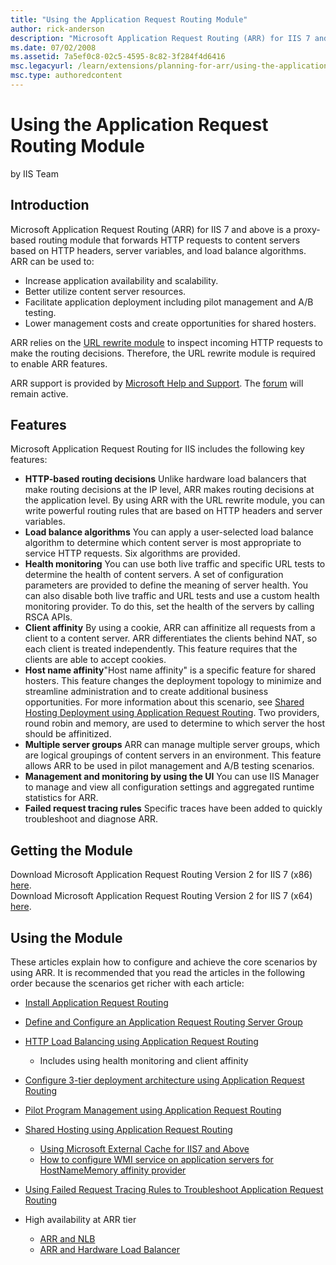```yaml
---
title: "Using the Application Request Routing Module"
author: rick-anderson
description: "Microsoft Application Request Routing (ARR) for IIS 7 and above is a proxy-based routing module that forwards HTTP requests to content servers based on HTTP..."
ms.date: 07/02/2008
ms.assetid: 7a5ef0c8-02c5-4595-8c82-3f284f4d6416
msc.legacyurl: /learn/extensions/planning-for-arr/using-the-application-request-routing-module
msc.type: authoredcontent
---
```

# Using the Application Request Routing Module

by IIS Team

## Introduction

Microsoft Application Request Routing (ARR) for IIS 7 and above is a proxy-based routing module that forwards HTTP requests to content servers based on HTTP headers, server variables, and load balance algorithms. ARR can be used to:

- Increase application availability and scalability.
- Better utilize content server resources.
- Facilitate application deployment including pilot management and A/B testing.
- Lower management costs and create opportunities for shared hosters.

ARR relies on the [URL rewrite module](../url-rewrite-module/using-the-url-rewrite-module.md) to inspect incoming HTTP requests to make the routing decisions. Therefore, the URL rewrite module is required to enable ARR features.

ARR support is provided by [Microsoft Help and Support](https://support.microsoft.com/). The [forum](https://forums.iis.net/1154.aspx) will remain active.

## Features

Microsoft Application Request Routing for IIS includes the following key features:

- **HTTP-based routing decisions** Unlike hardware load balancers that make routing decisions at the IP level, ARR makes routing decisions at the application level. By using ARR with the URL rewrite module, you can write powerful routing rules that are based on HTTP headers and server variables.
- **Load balance algorithms** You can apply a user-selected load balance algorithm to determine which content server is most appropriate to service HTTP requests. Six algorithms are provided.
- **Health monitoring** You can use both live traffic and specific URL tests to determine the health of content servers. A set of configuration parameters are provided to define the meaning of server health. You can also disable both live traffic and URL tests and use a custom health monitoring provider. To do this, set the health of the servers by calling RSCA APIs.
- **Client affinity** By using a cookie, ARR can affinitize all requests from a client to a content server. ARR differentiates the clients behind NAT, so each client is treated independently. This feature requires that the clients are able to accept cookies.
- **Host name affinity**"Host name affinity" is a specific feature for shared hosters. This feature changes the deployment topology to minimize and streamline administration and to create additional business opportunities. For more information about this scenario, see [Shared Hosting Deployment using Application Request Routing](overview-of-shared-hosting-deployment-using-application-request-routing-20.md). Two providers, round robin and memory, are used to determine to which server the host should be affinitized.
- **Multiple server groups** ARR can manage multiple server groups, which are logical groupings of content servers in an environment. This feature allows ARR to be used in pilot management and A/B testing scenarios.
- **Management and monitoring by using the UI** You can use IIS Manager to manage and view all configuration settings and aggregated runtime statistics for ARR.
- **Failed request tracing rules** Specific traces have been added to quickly troubleshoot and diagnose ARR.

## Getting the Module

Download Microsoft Application Request Routing Version 2 for IIS 7 (x86) [here](https://iis-umbraco.azurewebsites.net/downloads).  
Download Microsoft Application Request Routing Version 2 for IIS 7 (x64) [here](https://iis-umbraco.azurewebsites.net/downloads).

## Using the Module

These articles explain how to configure and achieve the core scenarios by using ARR. It is recommended that you read the articles in the following order because the scenarios get richer with each article:

- [Install Application Request Routing](../installing-application-request-routing-arr/install-application-request-routing.md)
- [Define and Configure an Application Request Routing Server Group](../configuring-application-request-routing-arr/define-and-configure-an-application-request-routing-server-farm.md)
- [HTTP Load Balancing using Application Request Routing](../configuring-application-request-routing-arr/http-load-balancing-using-application-request-routing.md) 

    - Includes using health monitoring and client affinity
- [Configure 3-tier deployment architecture using Application Request Routing](../configuring-application-request-routing-arr/configure-3-tier-deployment-architecture-using-application-request-routing.md)
- [Pilot Program Management using Application Request Routing](../configuring-application-request-routing-arr/pilot-program-management-using-application-request-routing.md)
- [Shared Hosting using Application Request Routing](../configuring-application-request-routing-arr/shared-hosting-using-application-request-routing-arr.md)

    - [Using Microsoft External Cache for IIS7 and Above](../configuring-application-request-routing-arr/using-multiple-instances-of-application-request-routing-arr-servers.md)
    - [How to configure WMI service on application servers for HostNameMemory affinity provider](../configuring-application-request-routing-arr/how-to-configure-wmi-service-on-application-servers-for-hostnamememory-affinity-provider.md)
- [Using Failed Request Tracing Rules to Troubleshoot Application Request Routing](../../troubleshoot/using-failed-request-tracing/using-failed-request-tracing-rules-to-troubleshoot-application-request-routing-arr.md)
- High availability at ARR tier

    - [ARR and NLB](../configuring-application-request-routing-arr/achieving-high-availability-and-scalability-arr-and-nlb.md)
    - [ARR and Hardware Load Balancer](../configuring-application-request-routing-arr/achieving-high-availability-and-scalability-arr-and-hardware-load-balancer.md)
